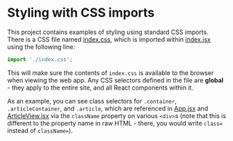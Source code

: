# Styling with CSS imports
This project contains examples of styling using standard CSS imports. There is a CSS file named [index.css](./src/index.css), which is imported within [index.jsx](./src/index.jsx) using the following line:

```js
import './index.css';
```

This will make sure the contents of `index.css` is available to the browser when viewing the web app. Any CSS selectors defined in the file are **global** - they apply to the entire site, and all React components within it.

As an example, you can see class selectors for `.container`, `.articleContainer`, and `.article`, which are referenced in [App.jsx](./src/App.jsx) and [ArticleView.jsx](./src/ArticleView.jsx) via the `className` property on various `<div>`s (note that this is different to the property name in raw HTML - there, you would write `class=` instead of `className=`).